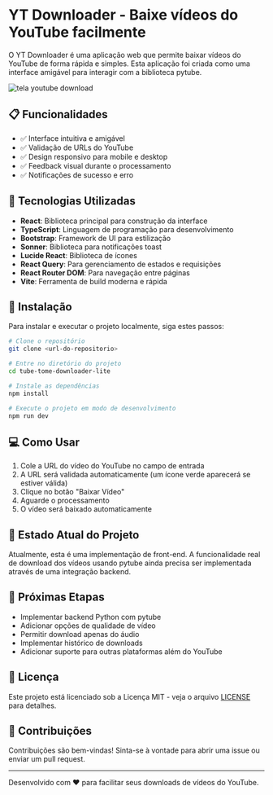 # YT Downloader - Baixe vídeos do YouTube facilmente

O YT Downloader é uma aplicação web que permite baixar vídeos do YouTube de forma rápida e simples. Esta aplicação foi criada como uma interface amigável para interagir com a biblioteca pytube.

![tela youtube download](https://github.com/user-attachments/assets/4f09decd-2c3f-44d8-ab05-6c07513b82d3)


## 📋 Funcionalidades

- ✅ Interface intuitiva e amigável
- ✅ Validação de URLs do YouTube
- ✅ Design responsivo para mobile e desktop
- ✅ Feedback visual durante o processamento
- ✅ Notificações de sucesso e erro

## 🚀 Tecnologias Utilizadas

- **React**: Biblioteca principal para construção da interface
- **TypeScript**: Linguagem de programação para desenvolvimento
- **Bootstrap**: Framework de UI para estilização
- **Sonner**: Biblioteca para notificações toast
- **Lucide React**: Biblioteca de ícones
- **React Query**: Para gerenciamento de estados e requisições
- **React Router DOM**: Para navegação entre páginas
- **Vite**: Ferramenta de build moderna e rápida

## 🔧 Instalação

Para instalar e executar o projeto localmente, siga estes passos:

```bash
# Clone o repositório
git clone <url-do-repositorio>

# Entre no diretório do projeto
cd tube-tome-downloader-lite

# Instale as dependências
npm install

# Execute o projeto em modo de desenvolvimento
npm run dev
```

## 💻 Como Usar

1. Cole a URL do vídeo do YouTube no campo de entrada
2. A URL será validada automaticamente (um ícone verde aparecerá se estiver válida)
3. Clique no botão "Baixar Vídeo"
4. Aguarde o processamento
5. O vídeo será baixado automaticamente

## 🔄 Estado Atual do Projeto

Atualmente, esta é uma implementação de front-end. A funcionalidade real de download dos vídeos usando pytube ainda precisa ser implementada através de uma integração backend.

## 🔮 Próximas Etapas

- Implementar backend Python com pytube
- Adicionar opções de qualidade de vídeo
- Permitir download apenas do áudio
- Implementar histórico de downloads
- Adicionar suporte para outras plataformas além do YouTube

## 📝 Licença

Este projeto está licenciado sob a Licença MIT - veja o arquivo [LICENSE](LICENSE) para detalhes.

## 🤝 Contribuições

Contribuições são bem-vindas! Sinta-se à vontade para abrir uma issue ou enviar um pull request.

---

Desenvolvido com ❤️ para facilitar seus downloads de vídeos do YouTube.
